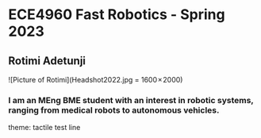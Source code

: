 # ECE4960 Fast Robotics - Spring 2023
## Rotimi Adetunji 
![Picture of Rotimi](Headshot2022.jpg = 1600 × 2000)
### I am an MEng BME student with an interest in robotic systems, ranging from medical robots to autonomous vehicles. 
theme: tactile
test line
